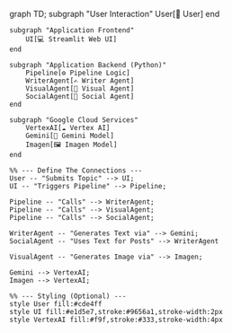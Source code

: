 graph TD;
    subgraph "User Interaction"
        User[👤 User]
    end

    subgraph "Application Frontend"
        UI[💻 Streamlit Web UI]
    end

    subgraph "Application Backend (Python)"
        Pipeline[⚙️ Pipeline Logic]
        WriterAgent[✍️ Writer Agent]
        VisualAgent[🎨 Visual Agent]
        SocialAgent[📱 Social Agent]
    end

    subgraph "Google Cloud Services"
        VertexAI[☁️ Vertex AI]
        Gemini[🧠 Gemini Model]
        Imagen[🖼️ Imagen Model]
    end

    %% --- Define The Connections ---
    User -- "Submits Topic" --> UI;
    UI -- "Triggers Pipeline" --> Pipeline;
    
    Pipeline -- "Calls" --> WriterAgent;
    Pipeline -- "Calls" --> VisualAgent;
    Pipeline -- "Calls" --> SocialAgent;

    WriterAgent -- "Generates Text via" --> Gemini;
    SocialAgent -- "Uses Text for Posts" --> WriterAgent

    VisualAgent -- "Generates Image via" --> Imagen;

    Gemini --> VertexAI;
    Imagen --> VertexAI;
    
    %% --- Styling (Optional) ---
    style User fill:#cde4ff
    style UI fill:#e1d5e7,stroke:#9656a1,stroke-width:2px
    style VertexAI fill:#f9f,stroke:#333,stroke-width:4px
